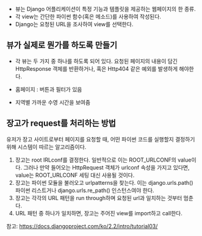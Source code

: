 - 뷰는 Django 어플리케이션이 특정 기능과 템플릿을 제공하는 웹페이지의 한 종류.
- 각 view는 간단한 파이썬 함수(혹은 메소드)를 사용하여 작성된다. 
- Django는 요청된 URL을 조사하여 view를 선택한다. 

뷰가 실제로 뭔가를 하도록 만들기
-------
- 각 뷰는 두 가지 중 하나를 하도록 되어 있다. 요청된 페이지의 내용이 담긴 HttpResponse 객체를 반환하거나, 혹은 Http404 같은 예외를 발생하게 해야한다. 

- 홈페이지 : 버튼과 필터가 있음
- 지역별 가까운 수영 시간을 보여줌

장고가 request를 처리하는 방법
-------------
유저가 장고 사이트로부터 페이지를 요청할 때, 어떤 파이썬 코드를 실행할지 결정하기 위해 시스템이 따르는 알고리즘이다. 

1. 장고는 root IRLconf를 결정한다. 일반적으로 이는 ROOT_URLCONF의 value이다. 그러나 만약 들어오는 HttpRequest 객체가 urlconf 속성을 가지고 있다면, value는 ROOT_URLCONF 세팅 대신 사용될 것이다. 
2. 장고는 파이썬 모듈을 불러오고 urlpatterns을 찾는다. 이는 django.urls.path() 파이썬 리스트거나 django.urls.re_path() 인스턴스여야 한다. 
3. 장고는 각각의 URL 패턴을 run through하며 요청된 url과 일치하는 것부터 멈춘다. 
4. URL 패턴 중 하나가 일치하면, 장고는 주어진 view를 import하고 call한다.

참고: https://docs.djangoproject.com/ko/2.2/intro/tutorial03/
